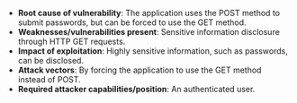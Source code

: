 - **Root cause of vulnerability**: The application uses the POST method to submit passwords, but can be forced to use the GET method.
- **Weaknesses/vulnerabilities present**: Sensitive information disclosure through HTTP GET requests.
- **Impact of exploitation**: Highly sensitive information, such as passwords, can be disclosed.
- **Attack vectors**: By forcing the application to use the GET method instead of POST.
- **Required attacker capabilities/position**: An authenticated user.